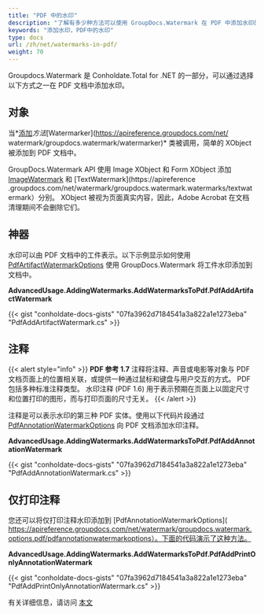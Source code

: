 ```yaml
---
title: "PDF 中的水印"
description: "了解有多少种方法可以使用 GroupDocs.Watermark 在 PDF 中添加水印的指南，它是 Conholdate.Total for .NET 的一部分。"
keywords: "添加水印，PDF中的水印"
type: docs
url: /zh/net/watermarks-in-pdf/
weight: 70
---
```


Groupdocs.Watermark 是 Conholdate.Total for .NET 的一部分，可以通过选择以下方式之一在 PDF 文档中添加水印。

## 对象

当*[添加](https://apireference.groupdocs.com/net/watermark/groupdocs.watermark/watermarker/methods/add)*方法*[Watermarker](https://apireference.groupdocs.com/net/ watermark/groupdocs.watermark/watermarker)* 类被调用，简单的 XObject 被添加到 PDF 文档中。

GroupDocs.Watermark API 使用 Image XObject 和 Form XObject 添加 [ImageWatermark](https://apireference.groupdocs.com/net/watermark/groupdocs.watermark.watermarks/imagewatermark) 和 [TextWatermark](https://apireference .groupdocs.com/net/watermark/groupdocs.watermark.watermarks/textwatermark）分别。 XObject 被视为页面真实内容，因此，Adobe Acrobat 在文档清理期间不会删除它们。

## 神器

水印可以由 PDF 文档中的工件表示。以下示例显示如何使用 [PdfArtifactWatermarkOptions](https://apireference.groupdocs.com/net/watermark/groupdocs.watermark.options.pdf/pdfartifactwatermarkoptions) 使用 GroupDocs.Watermark 将工件水印添加到文档中。

**AdvancedUsage.AddingWatermarks.AddWatermarksToPdf.PdfAddArtifactWatermark**

{{< gist "conholdate-docs-gists" "07fa3962d7184541a3a822a1e1273eba" "PdfAddArtifactWatermark.cs" >}}

## 注释

{{< alert style="info" >}}
**PDF 参考 1.7**
注释将注释、声音或电影等对象与 PDF 文档页面上的位置相关联，或提供一种通过鼠标和键盘与用户交互的方式。 PDF 包括多种标准注释类型。
水印注释 (PDF 1.6) 用于表示预期在页面上以固定尺寸和位置打印的图形，而与打印页面的尺寸无关。
{{< /alert >}}

注释是可以表示水印的第三种 PDF 实体。使用以下代码片段通过 [PdfAnnotationWatermarkOptions](https://apireference.groupdocs.com/net/watermark/groupdocs.watermark.options.pdf/pdfannotationwatermarkoptions) 向 PDF 文档添加水印注释。

**AdvancedUsage.AddingWatermarks.AddWatermarksToPdf.PdfAddAnnotationWatermark**

{{< gist "conholdate-docs-gists" "07fa3962d7184541a3a822a1e1273eba" "PdfAddAnnotationWatermark.cs" >}}

## 仅打印注释

您还可以将仅打印注释水印添加到 [PdfAnnotationWatermarkOptions]( https://apireference.groupdocs.com/net/watermark/groupdocs.watermark.options.pdf/pdfannotationwatermarkoptions）。下面的代码演示了这种方法。

**AdvancedUsage.AddingWatermarks.AddWatermarksToPdf.PdfAddPrintOnlyAnnotationWatermark**

{{< gist "conholdate-docs-gists" "07fa3962d7184541a3a822a1e1273eba" "PdfAddPrintOnlyAnnotationWatermark.cs" >}}


有关详细信息，请访问 [本文](https://docs.groupdocs.com/watermark/net/watermarks-in-pdf-document/)









